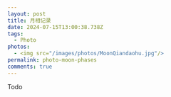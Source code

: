 ```yaml
---
layout: post
title: 月相记录
date: 2024-07-15T13:00:38.738Z
tags:
  - Photo
photos:
  - <img src="/images/photos/MoonQiandaohu.jpg"/>
permalink: photo-moon-phases
comments: true
---
```

T﻿odo